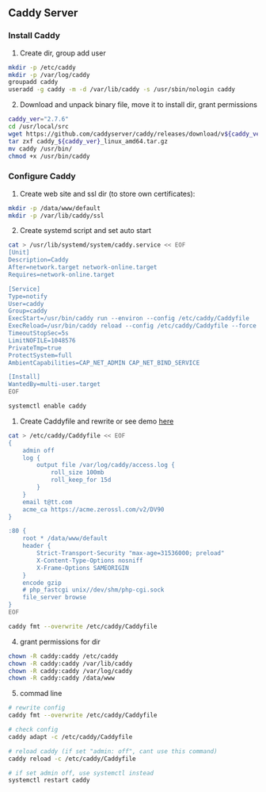 ## Caddy Server

### Install Caddy

1. Create dir, group add user

```bash
mkdir -p /etc/caddy
mkdir -p /var/log/caddy
groupadd caddy
useradd -g caddy -m -d /var/lib/caddy -s /usr/sbin/nologin caddy
```

2. Download and unpack binary file, move it to install dir, grant permissions


```bash
caddy_ver="2.7.6"
cd /usr/local/src
wget https://github.com/caddyserver/caddy/releases/download/v${caddy_ver}/caddy_${caddy_ver}_linux_amd64.tar.gz
tar zxf caddy_${caddy_ver}_linux_amd64.tar.gz
mv caddy /usr/bin/
chmod +x /usr/bin/caddy
```

### Configure Caddy

1. Create web site and ssl dir (to store own certificates):

```bash
mkdir -p /data/www/default
mkdir -p /var/lib/caddy/ssl
```

2. Create systemd script and set auto start

```bash
cat > /usr/lib/systemd/system/caddy.service << EOF
[Unit]
Description=Caddy
After=network.target network-online.target
Requires=network-online.target

[Service]
Type=notify
User=caddy
Group=caddy
ExecStart=/usr/bin/caddy run --environ --config /etc/caddy/Caddyfile
ExecReload=/usr/bin/caddy reload --config /etc/caddy/Caddyfile --force
TimeoutStopSec=5s
LimitNOFILE=1048576
PrivateTmp=true
ProtectSystem=full
AmbientCapabilities=CAP_NET_ADMIN CAP_NET_BIND_SERVICE

[Install]
WantedBy=multi-user.target
EOF

systemctl enable caddy
```

1. Create Caddyfile and rewrite or see demo [here](./Caddyfile)

```bash
cat > /etc/caddy/Caddyfile << EOF
{
    admin off
    log {
        output file /var/log/caddy/access.log {
            roll_size 100mb
            roll_keep_for 15d
        }
    }
    email t@tt.com
    acme_ca https://acme.zerossl.com/v2/DV90
}

:80 {
    root * /data/www/default
    header {
        Strict-Transport-Security "max-age=31536000; preload"
        X-Content-Type-Options nosniff
        X-Frame-Options SAMEORIGIN
    }
    encode gzip
    # php_fastcgi unix//dev/shm/php-cgi.sock
    file_server browse
}
EOF

caddy fmt --overwrite /etc/caddy/Caddyfile
```

4. grant permissions for dir

```bash
chown -R caddy:caddy /etc/caddy
chown -R caddy:caddy /var/lib/caddy
chown -R caddy:caddy /var/log/caddy
chown -R caddy:caddy /data/www
```

5. commad line

```bash
# rewrite config
caddy fmt --overwrite /etc/caddy/Caddyfile

# check config
caddy adapt -c /etc/caddy/Caddyfile

# reload caddy (if set "admin: off", cant use this command)
caddy reload -c /etc/caddy/Caddyfile

# if set admin off, use systemctl instead
systemctl restart caddy
```